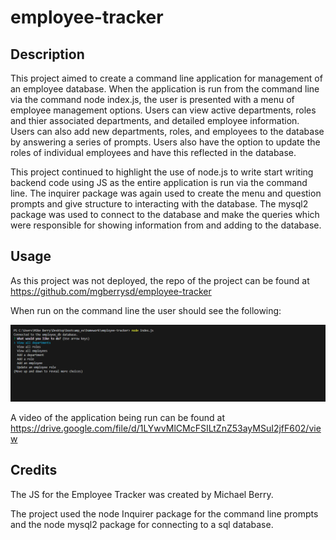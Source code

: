 # employee-tracker

## Description

This project aimed to create a command line application for management of an employee database. When the application is run from the command line via the command node index.js, the user is presented with a menu of employee management options. Users can view active departments, roles and thier associated departments, and detailed employee information. Users can also add new departments, roles, and employees to the database by answering a series of prompts. Users also have the option to update the roles of individual employees and have this reflected in the database.

This project continued to highlight the use of node.js to write start writing backend code using JS as the entire application is run via the command line. The inquirer package was again used to create the menu and question prompts and give structure to interacting with the database. The mysql2 package was used to connect to the database and make the queries which were responsible for showing information from and adding to the database.

## Usage

As this project was not deployed, the repo of the project can be found at https://github.com/mgberrysd/employee-tracker

When run on the command line the user should see the following:

![Employee tracker menu prompt when run from the command line](assets/et_cli_ex.png)

A video of the application being run can be found at https://drive.google.com/file/d/1LYwvMlCMcFSILtZnZ53ayMSuI2jfF602/view

## Credits

The JS for the Employee Tracker was created by Michael Berry.

The project used the node Inquirer package for the command line prompts and the node mysql2 package for connecting to a sql database.